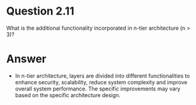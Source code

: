 # Question 2.11 #

What is the additional functionality incorporated in n-tier architecture
(n > 3)?

# Answer #

- In n-tier architecture, layers are divided into different functionalities to enhance security, scalability, reduce system complexity and improve overall system performance. The specific improvements may vary based on the specific architecture design.
